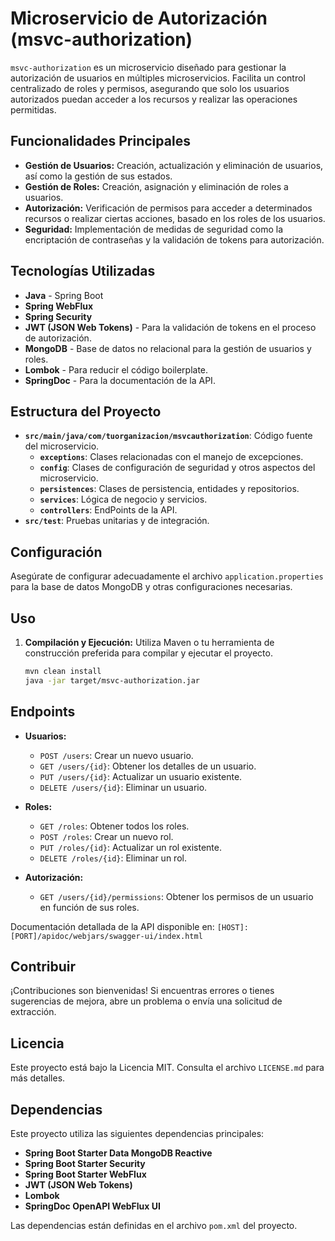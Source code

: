 # Microservicio de Autorización (msvc-authorization)

`msvc-authorization` es un microservicio diseñado para gestionar la autorización de usuarios en múltiples microservicios. Facilita un control centralizado de roles y permisos, asegurando que solo los usuarios autorizados puedan acceder a los recursos y realizar las operaciones permitidas.

## Funcionalidades Principales

- **Gestión de Usuarios:** Creación, actualización y eliminación de usuarios, así como la gestión de sus estados.
- **Gestión de Roles:** Creación, asignación y eliminación de roles a usuarios.
- **Autorización:** Verificación de permisos para acceder a determinados recursos o realizar ciertas acciones, basado en los roles de los usuarios.
- **Seguridad:** Implementación de medidas de seguridad como la encriptación de contraseñas y la validación de tokens para autorización.

## Tecnologías Utilizadas

- **Java** - Spring Boot
- **Spring WebFlux**
- **Spring Security**
- **JWT (JSON Web Tokens)** - Para la validación de tokens en el proceso de autorización.
- **MongoDB** - Base de datos no relacional para la gestión de usuarios y roles.
- **Lombok** - Para reducir el código boilerplate.
- **SpringDoc** - Para la documentación de la API.

## Estructura del Proyecto

- **`src/main/java/com/tuorganizacion/msvcauthorization`**: Código fuente del microservicio.
  - **`exceptions`**: Clases relacionadas con el manejo de excepciones.
  - **`config`**: Clases de configuración de seguridad y otros aspectos del microservicio.
  - **`persistences`**: Clases de persistencia, entidades y repositorios.
  - **`services`**: Lógica de negocio y servicios.
  - **`controllers`**: EndPoints de la API.
- **`src/test`**: Pruebas unitarias y de integración.

## Configuración

Asegúrate de configurar adecuadamente el archivo `application.properties` para la base de datos MongoDB y otras configuraciones necesarias.

## Uso

1. **Compilación y Ejecución:** Utiliza Maven o tu herramienta de construcción preferida para compilar y ejecutar el proyecto.
   ```bash
   mvn clean install
   java -jar target/msvc-authorization.jar
   ```

## Endpoints

- **Usuarios:**
  - `POST /users`: Crear un nuevo usuario.
  - `GET /users/{id}`: Obtener los detalles de un usuario.
  - `PUT /users/{id}`: Actualizar un usuario existente.
  - `DELETE /users/{id}`: Eliminar un usuario.

- **Roles:**
  - `GET /roles`: Obtener todos los roles.
  - `POST /roles`: Crear un nuevo rol.
  - `PUT /roles/{id}`: Actualizar un rol existente.
  - `DELETE /roles/{id}`: Eliminar un rol.

- **Autorización:**
  - `GET /users/{id}/permissions`: Obtener los permisos de un usuario en función de sus roles.

Documentación detallada de la API disponible en: `[HOST]:[PORT]/apidoc/webjars/swagger-ui/index.html`

## Contribuir

¡Contribuciones son bienvenidas! Si encuentras errores o tienes sugerencias de mejora, abre un problema o envía una solicitud de extracción.

## Licencia

Este proyecto está bajo la Licencia MIT. Consulta el archivo `LICENSE.md` para más detalles.

## Dependencias

Este proyecto utiliza las siguientes dependencias principales:

- **Spring Boot Starter Data MongoDB Reactive**
- **Spring Boot Starter Security**
- **Spring Boot Starter WebFlux**
- **JWT (JSON Web Tokens)**
- **Lombok**
- **SpringDoc OpenAPI WebFlux UI**

Las dependencias están definidas en el archivo `pom.xml` del proyecto.
